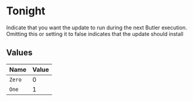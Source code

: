 # Tonight

Indicate that you want the update to run during the next Butler execution. Omitting this or setting it to false indicates that the update should install


## Values

| Name   | Value  |
| ------ | ------ |
| `Zero` | 0      |
| `One`  | 1      |